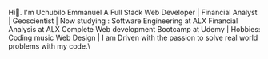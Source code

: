 Hi👋. I'm Uchubilo Emmanuel 
A Full Stack Web Developer | Financial Analyst | Geoscientist 
| Now studying :
Software Engineering at ALX
Financial Analysis at ALX
Complete Web development Bootcamp at Udemy | 
Hobbies:
Coding
music
Web Design |
I am Driven with the passion to solve real world problems with my code.\

